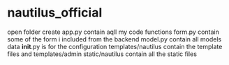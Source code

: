 # nautilus_official
open folder create
app.py contain aqll my code functions
form.py contain some of the form i included from the backend
model.py contain all models data 
__init__.py is for the configuration 
templates/nautilus contain the template files and templates/admin
static/nautilus contain all the static files
